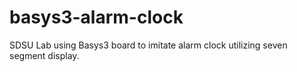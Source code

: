 # basys3-alarm-clock
SDSU Lab using Basys3 board to imitate alarm clock utilizing seven segment display.

